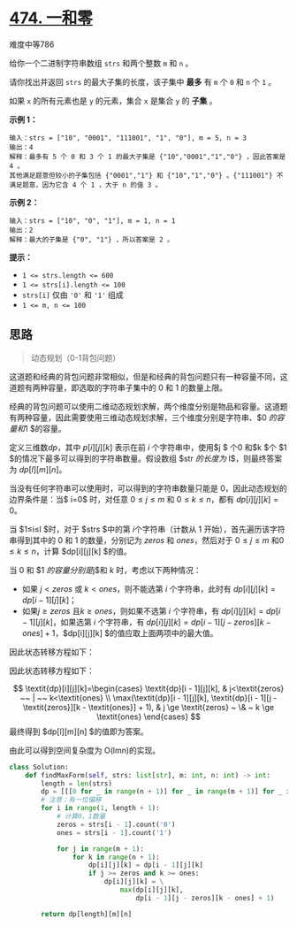 # [474. 一和零](https://leetcode.cn/problems/ones-and-zeroes/)

难度中等786

给你一个二进制字符串数组 `strs` 和两个整数 `m` 和 `n` 。

请你找出并返回 `strs` 的最大子集的长度，该子集中 **最多** 有 `m` 个 `0` 和 `n` 个 `1` 。

如果 `x` 的所有元素也是 `y` 的元素，集合 `x` 是集合 `y` 的 **子集** 。

 

**示例 1：**

```
输入：strs = ["10", "0001", "111001", "1", "0"], m = 5, n = 3
输出：4
解释：最多有 5 个 0 和 3 个 1 的最大子集是 {"10","0001","1","0"} ，因此答案是 4 。
其他满足题意但较小的子集包括 {"0001","1"} 和 {"10","1","0"} 。{"111001"} 不满足题意，因为它含 4 个 1 ，大于 n 的值 3 。
```

**示例 2：**

```
输入：strs = ["10", "0", "1"], m = 1, n = 1
输出：2
解释：最大的子集是 {"0", "1"} ，所以答案是 2 。
```

 

**提示：**

- `1 <= strs.length <= 600`
- `1 <= strs[i].length <= 100`
- `strs[i]` 仅由 `'0'` 和 `'1'` 组成
- `1 <= m, n <= 100`





## 思路

> 动态规划（0-1背包问题）

这道题和经典的背包问题非常相似，但是和经典的背包问题只有一种容量不同，这道题有两种容量，即选取的字符串子集中的 $0$ 和 $1$ 的数量上限。

经典的背包问题可以使用二维动态规划求解，两个维度分别是物品和容量。这道题有两种容量，因此需要使用三维动态规划求解，三个维度分别是字符串、$0 $的容量和$1 $的容量。

定义三维数$dp$，其中 $p[i][j][k]$ 表示在前 $i$ 个字符串中，使用$j $ 个$0$ 和$k $个 $1 $的情况下最多可以得到的字符串数量。假设数组 $str $的长度为$ l$，则最终答案为 $dp[l][m][n]$。

当没有任何字符串可以使用时，可以得到的字符串数量只能是 $0$，因此动态规划的边界条件是：当$ i=0$ 时，对任意 $0≤j≤m$ 和 $0≤k≤n$，都有 $dp[i][j][k]=0$。

当 $1≤i≤l $时，对于 $strs $中的第 $i$个字符串（计数从 $1$ 开始），首先遍历该字符串得到其中的 $0$ 和 $1$ 的数量，分别记为 $zeros$ 和 $ones$，然后对于 $0≤j≤m$ 和$0≤k≤n$，计算 $dp[i][j][k] $的值。

当 $0$ 和 $1 $的容量分别是$j$和 $k$ 时，考虑以下两种情况：

- 如果 $j<zeros$ 或 $k<ones$，则不能选第 $i$ 个字符串，此时有 $dp[i][j][k]=dp[i−1][j][k]$；
- 如果$j≥zeros$ 且$k≥ones$，则如果不选第 $i$ 个字符串，有 $dp[i][j][k]=dp[i−1][j][k]$，如果选第 $i$ 个字符串，有 $dp[i][j][k]=dp[i−1][j−zeros][k−ones]+1$，$dp[i][j][k] $的值应取上面两项中的最大值。

因此状态转移方程如下：

因此状态转移方程如下：

$$
\textit{dp}[i][j][k]=\begin{cases} \textit{dp}[i - 1][j][k], & j<\textit{zeros} ~~ | ~~ k<\textit{ones} \\ \max(\textit{dp}[i - 1][j][k], \textit{dp}[i - 1][j - \textit{zeros}][k - \textit{ones}] + 1), & j \ge \textit{zeros} ~ \& ~ k \ge \textit{ones} \end{cases}
$$
最终得到 $dp[l][m][n] $的值即为答案。

由此可以得到空间复杂度为 O(lmn)的实现。

```python
class Solution:
    def findMaxForm(self, strs: list[str], m: int, n: int) -> int:
        length = len(strs)
        dp = [[[0 for _ in range(n + 1)] for _ in range(m + 1)] for _ in range(length + 1)]
        # 注意：有一位偏移
        for i in range(1, length + 1):
            # 计算0、1数量
            zeros = strs[i - 1].count('0')
            ones = strs[i - 1].count('1')

            for j in range(m + 1):
                for k in range(n + 1):
                    dp[i][j][k] = dp[i - 1][j][k]
                    if j >= zeros and k >= ones:
                        dp[i][j][k] = \
                            max(dp[i][j][k],
                                dp[i - 1][j - zeros][k - ones] + 1)

        return dp[length][m][n]

```

